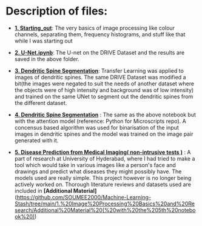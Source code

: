 # **Description of files:**
* **[1. Starting_out](https://github.com/SOUMEE2000/Machine-Learning-Stash/blob/main/Image%20Processing%20Basics/1.%20Starting_out.ipynb)**: The very basics of image processing like colour channels, separating them, frequency histograms, and stuff like that while I was starting out

* **[2. U-Net.ipynb](https://github.com/SOUMEE2000/Machine-Learning-Stash/blob/main/Image%20Processing%20Basics/2.%20U_Net.ipynb)**:
The U-net on the DRIVE Dataset and the results are saved in the above folder.

* **[3. Dendritic Spine Segmentation](https://github.com/SOUMEE2000/Machine-Learning-Stash/blob/main/Image%20Processing%20Basics/3.%20Dendritic_spine_segmentation(U_Net).ipynb)**: Transfer Learning was applied to images of dendritic spines. The same DRIVE Dataset was modified a bit(the images were negated to suit the needs of another dataset where the objects were of high intensity and background was of low intensity) and trained on the same UNet to segment out the dendritic spines from the different dataset.

* **[4. Dendritic Spine Segmentation](https://github.com/SOUMEE2000/Machine-Learning-Stash/blob/main/Image%20Processing%20Basics/4.%20Dendritic_Spine_Segmentation(Attention%20U_Net).ipynb)** : The same as the above notebook but with the attention model (reference: Python for Microscripts repo). A concensus based algorithm was used for binarisation of the input images in dendritic spines and the model was trained on the image pair generated with it.

* **[5. Disease Prediction from Medical Imaging( non-intrusive tests )](https://github.com/SOUMEE2000/Machine-Learning-Stash/blob/main/1.%20Image%20Processing%20Basics%20and%20Research/5.%20Disease_prediction_from_medical_imaging(non_intrusive_tests).ipynb)** : A part of research at University of Hyderabad, where I had tried to make a tool which would take in various images like a person's face and drawings and predict what diseases they might possibly have. The models used are really simple. This project however is no longer being actively worked on. Thorough literature reviews and datasets used are included in **[Additional Material]**(https://github.com/SOUMEE2000/Machine-Learning-Stash/tree/main/1.%20Image%20Processing%20Basics%20and%20Research/Additional%20Material%20(%20with%20the%205th%20notebook%20))
